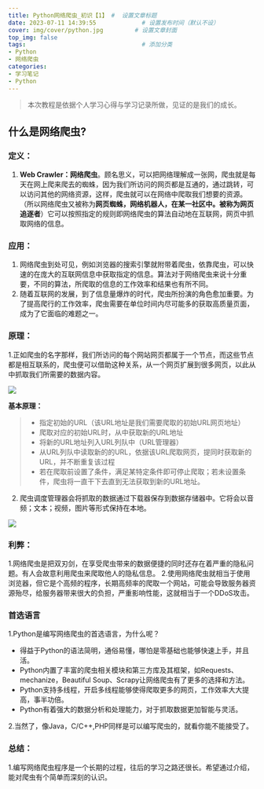 ```yaml
---
title: Python网络爬虫_初识【1】 #  设置文章标题
date: 2023-07-11 14:39:55             # 设置发布时间（默认不设）
cover: img/cover/python.jpg         # 设置文章封面
top_img: false
tags:                                 # 添加分类
- Python
- 网络爬虫
categories:  
- 学习笔记
- Python
---
```


> 本次教程是依据个人学习心得与学习记录所做，见证的是我们的成长。

## 什么是网络爬虫?
### 定义：
1. **Web Crawler：网络爬虫**。顾名思义，可以把网络理解成一张网，爬虫就是每天在网上爬来爬去的蜘蛛，因为我们所访问的网页都是互通的，通过跳转，可以访问其他的网络资源，这样，爬虫就可以在网络中爬取我们想要的资源。（所以网络爬虫又被称为**网页蜘蛛，网络机器人，在某一社区中。被称为网页追逐者**）它可以按照指定的规则即网络爬虫的算法自动地在互联网，网页中抓取网络的信息。
### 应用：
1. 网络爬虫到处可见，例如浏览器的搜索引擎就附带着爬虫，依靠爬虫，可以快速的在庞大的互联网信息中获取指定的信息。算法对于网络爬虫来说十分重要，不同的算法，所爬取的信息的工作效率和结果也有所不同。
2. 随着互联网的发展，到了信息量爆炸的时代，爬虫所扮演的角色愈加重要。为了提高爬行的工作效率，爬虫需要在单位时间内尽可能多的获取高质量页面，成为了它面临的难题之一。
### 原理：
1.正如爬虫的名字那样，我们所访问的每个网站网页都属于一个节点，而这些节点都是相互联系的，爬虫便可以借助这种关系，从一个网页扩展到很多网页，以此从中抓取我们所需要的数据内容。

![](https://gcore.jsdelivr.net/gh/Almango/Blog_imgbed@main/post/post_spider1_1.jpg)

**基本原理：**

>  - 指定初始的URL（该URL地址是我们需要爬取的初始URL网页地址）
>  - 爬取对应的初始URL时，从中获取新的URL地址
>  - 将新的URL地址列入URL列队中（URL管理器）
>  - 从URL列队中读取新的的URL，依据该URL爬取网页，提同时获取新的URL，并不断重复该过程
>  - 若在爬取前设置了条件，满足某特定条件即可停止爬取；若未设置条件，爬虫将一直干下去直到无法获取到新的URL地址。

2. 爬虫调度管理器会将抓取的数据通过下载器保存到数据存储器中。它将会以音频；文本；视频，图片等形式保持在本地。
 
![](https://gcore.jsdelivr.net/gh/Almango/Blog_imgbed@main/post/post_spider1_2.jpg)

### 利弊：
1.网络爬虫是把双刃剑，在享受爬虫带来的数据便捷的同时还存在着严重的隐私问题。有人会故意利用爬虫来爬取他人的隐私信息。
2.使用网络爬虫就相当于使用浏览器，但它是个高频的程序，长期高频率的爬取一个网站，可能会导致服务器资源殆尽，给服务器带来很大的负担，严重影响性能，这就相当于一个DDoS攻击。

### 首选语言
1.Python是编写网络爬虫的首选语言，为什么呢？
- 得益于Python的语法简明，通俗易懂，哪怕是零基础也能够快速上手，并且活。
- Python内置了丰富的爬虫相关模块和第三方库及其框架，如Requests、mechanize，Beautiful Soup、Scrapy让网络爬虫有了更多的选择和方法。
- Python支持多线程，开启多线程能够使得爬取更多的网页，工作效率大大提高，事半功倍。
- Python有着强大的数据分析和处理能力，对于抓取数据更加智能与灵活。

2.当然了，像Java，C/C++,PHP同样是可以编写爬虫的，就看你能不能接受了。

### 总结：
1.编写网络爬虫程序是一个长期的过程，往后的学习之路还很长。希望通过介绍，能对爬虫有个简单而深刻的认识。
